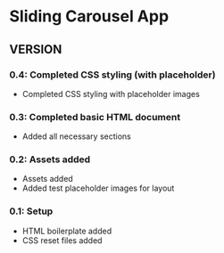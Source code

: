 # Sliding Carousel App

## VERSION

### 0.4: Completed CSS styling (with placeholder)

* Completed CSS styling with placeholder images

### 0.3: Completed basic HTML document

* Added all necessary sections

### 0.2: Assets added

* Assets added
* Added test placeholder images for layout

### 0.1: Setup

* HTML boilerplate added
* CSS reset files added